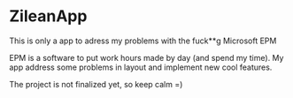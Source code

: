 # ZileanApp
 This is only a app to adress my problems with the fuck**g Microsoft EPM 
 
 EPM is a software to put work hours made by day (and spend my time). My app address some problems in layout and implement new cool features.
 
 The project is not finalized yet, so keep calm =)
